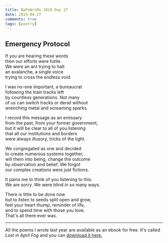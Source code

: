 ```yaml
---  
title: NaPoWriMo 2019 Day 27  
date: 2019-04-27
comments: true  
tags: [poetry] 
---  
```

  
<h2>Emergency Protocol</h2>  
<!-- /wp:heading -->  


<p>If you are hearing these words<br />  
then our efforts were futile. <br />  
We were an ant trying to halt<br />  
an avalanche, a single voice<br />  
trying to cross the endless void. </p>  



<p>I was no-one important, a bureaucrat<br /> following the train tracks left <br /> by countless generations. Not many<br /> of us can switch tracks or derail without<br /> wrenching metal and screaming sparks.</p>  



<p>I record this message as an emissary<br /> from the past, from your former government,<br /> but it will be clear to all of you listening<br /> that all our institutions and borders <br /> were always illusory, tricks of the light.</p>  



<p>We congregated as one and decided<br /> to create numerous systems together,<br /> will them into being, change the outcome<br /> by observation and belief. We forgot<br /> our complex creations were just fictions.</p>  



<p>It pains me to think of you listening to this.<br />  
We are sorry. We were blind in so many ways. </p>  



<p>There is little to be done now<br /> but to listen to seeds split open and grow,<br /> feel your heart thump, reminder of life,<br /> and to spend time with those you love.<br /> That's all there ever was.  </p>  



<hr class="wp-block-separator"/>  


<p>All the poems I wrote last year are available as an ebook for free. It's called <em>Lost in April Fog </em>and you can <a href="/aprilfog/">download it here. </a></p>  

